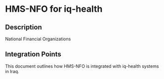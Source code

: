 # HMS-NFO for iq-health

## Description

National Financial Organizations

## Integration Points

This document outlines how HMS-NFO is integrated with iq-health systems in Iraq.

